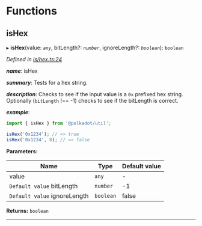

# Functions

<a id="ishex"></a>

##  isHex

▸ **isHex**(value: *`any`*, bitLength?: *`number`*, ignoreLength?: *`boolean`*): `boolean`

*Defined in [is/hex.ts:24](https://github.com/polkadot-js/common/blob/bc2b134/packages/util/src/is/hex.ts#L24)*

*__name__*: isHex

*__summary__*: Tests for a hex string.

*__description__*: Checks to see if the input value is a `0x` prefixed hex string. Optionally (`bitLength` !== -1) checks to see if the bitLength is correct.

*__example__*:   

```javascript
import { isHex } from '@polkadot/util';

isHex('0x1234'); // => true
isHex('0x1234', 8); // => false
```

**Parameters:**

| Name | Type | Default value |
| ------ | ------ | ------ |
| value | `any` | - |
| `Default value` bitLength | `number` |  -1 |
| `Default value` ignoreLength | `boolean` | false |

**Returns:** `boolean`

___

